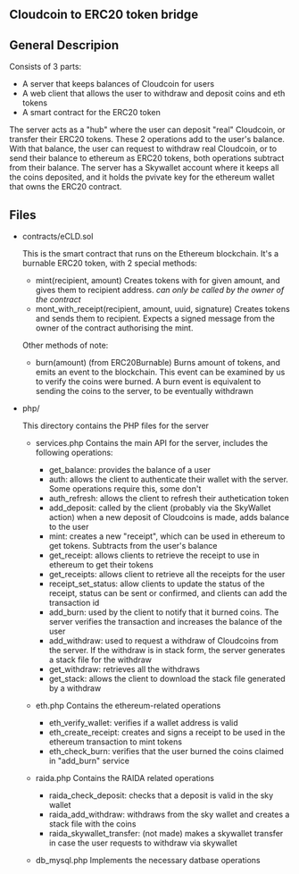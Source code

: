 Cloudcoin to ERC20 token bridge
-------------------------------

General Descripion
------------------

Consists of 3 parts:

- A server that keeps balances of Cloudcoin for users
- A web client that allows the user to withdraw and deposit coins and eth tokens
- A smart contract for the ERC20 token

The server acts as a "hub" where the user can deposit "real" Cloudcoin, or transfer their ERC20 tokens. These 2 operations add to the user's balance.
With that balance, the user can request to withdraw real Cloudcoin, or to send their balance to ethereum as ERC20 tokens, both operations subtract from their balance.
The server has a Skywallet account where it keeps all the coins deposited, and it holds the pvivate key for the ethereum wallet that owns the ERC20 contract.

Files
-----

 - contracts/eCLD.sol

	This is the smart contract that runs on the Ethereum blockchain. It's a burnable ERC20 token, with 2 special methods:
	- mint(recipient, amount)
		Creates tokens with for given amount, and gives them to recipient address. *can only be called by the owner of the contract*
	- mont_with_receipt(recipient, amount, uuid, signature)
		Creates tokens and sends them to recipient. Expects a signed message from the owner of the contract authorising the mint.

	Other methods of note:
	- burn(amount) (from ERC20Burnable)
		Burns amount of tokens, and emits an event to the blockchain. This event can be examined by us to verify the coins were burned.
		A burn event is equivalent to sending the coins to the server, to be eventually withdrawn


 - php/

	This directory contains the PHP files for the server
	- services.php
		Contains the main API for the server, includes the following operations:
		- get_balance: provides the balance of a user
		- auth: allows the client to authenticate their wallet with the server. Some operations require this, some don't
		- auth_refresh: allows the client to refresh their authetication token
		- add_deposit: called by the client (probably via the SkyWallet action) when a new deposit of Cloudcoins is made, adds balance to the user
		- mint: creates a new "receipt", which can be used in ethereum to get tokens. Subtracts from the user's balance
		- get_receipt: allows clients to retrieve the receipt to use in ethereum to get their tokens
		- get_receipts: allows client to retrieve all the receipts for the user
		- receipt_set_status: allow clients to update the status of the receipt, status can be sent or confirmed, and clients can add the transaction id
		- add_burn: used by the client to notify that it burned coins. The server verifies the transaction and increases the balance of the user
		- add_withdraw: used to request a withdraw of Cloudcoins from the server. If the withdraw is in stack form, the server generates a stack file for the withdraw
		- get_withdraw: retrieves all the withdraws
		- get_stack: allows the client to download the stack file generated by a withdraw

	- eth.php
		Contains the ethereum-related operations
		- eth_verify_wallet: verifies if a wallet address is valid
		- eth_create_receipt: creates and signs a receipt to be used in the ethereum transaction to mint tokens
		- eth_check_burn: verifies that the user burned the coins claimed in "add_burn" service

	- raida.php
		Contains the RAIDA related operations
		- raida_check_deposit: checks that a deposit is valid in the sky wallet
		- raida_add_withdraw: withdraws from the sky wallet and creates a stack file with the coins
		- raida_skywallet_transfer: (not made) makes a skywallet transfer in case the user requests to withdraw via skywallet

	- db_mysql.php
		Implements the necessary datbase operations
